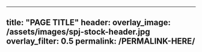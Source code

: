 <!-- A simple page is a standard page for the website. In particular, a simple page is used for pages that only include text and links. If your page needs to include more media, please view the template for a "refined page." --> 

<!-- 1: To create a simple page, create a new markdown file within the _pages folder. Make sure to include ".md" in the title to ensure the file is using the markdown format. -->

  <!-- In the markdown file, copy and paste the following metadata: -->

  ---
  title: "PAGE TITLE"
  header:
    overlay_image: /assets/images/spj-stock-header.jpg 
    overlay_filter: 0.5
  permalink: /PERMALINK-HERE/
  ---
  
   <!-- You can also copy this template and remove all of these comments around the metadata. --> 


<!-- 2: add your page content. -->

  <!-- The content of your page may vary, but you can add text using formatting in markdown,such as 
  Headers:
    # Header level 1
    ## Header level 2
    ### Header level 3
    #### Header level 4
  No octothropes for normal body paragraphs.
  **Bolding fonts** by using either double **astricks** or __double underscores__. You can *italicize fonts* using a single *astrick* or _underscore_. A word or phrase can be made _*bold and italic*_ by combining the above. You can use ***three astricks*** or ___three underscores___, or _*one of each*_. 
  To create block quotes, use a carrot. For example:
  > If this wasn't a comment, it would be in a block quote format. 
  To view more markdown synax, visit: https://www.markdownguide.org/basic-syntax/ --> 

  <!-- You can add links by [putting the text you want to link in brackets follow by the URL in parenthesis](https://URL HERE).
<!-- 3: Add the page to the navigation. --> 
